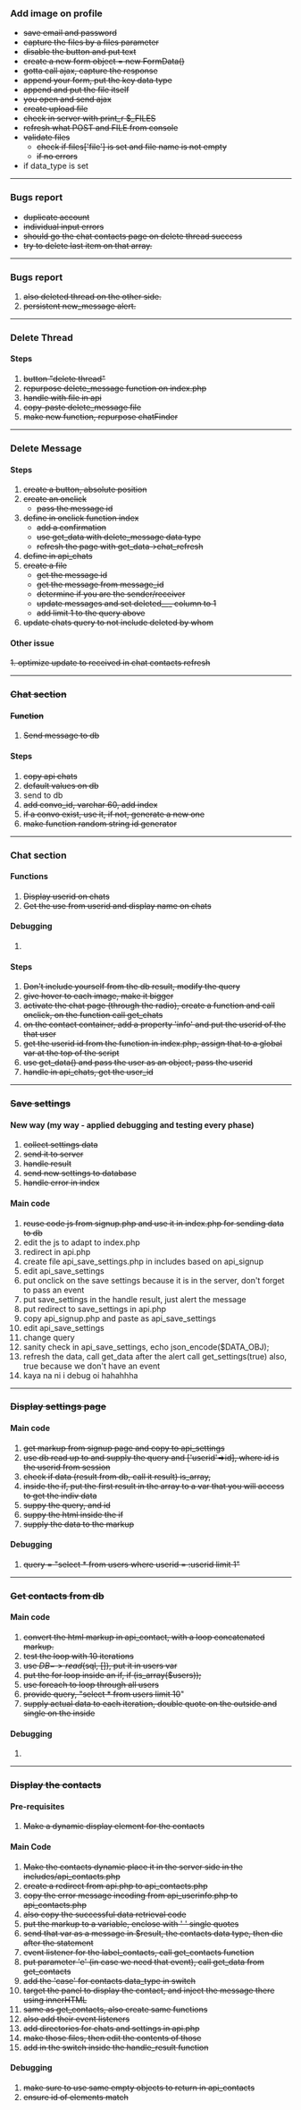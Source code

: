 
### Add image on profile
* ~~save email and password~~
* ~~capture the files by a files parameter~~
* ~~disable the button and put text~~
* ~~create a new form object = new FormData()~~
* ~~gotta call ajax, capture the response~~
* ~~append your form, put the key data type~~
* ~~append and put the file itself~~
* ~~you open and send ajax~~
* ~~create upload file~~
* ~~check in server with print_r $_FILES~~
* ~~refresh what POST and FILE from console~~ 
* ~~validate files~~
  * ~~check if files['file'] is set and file name is not 
  empty~~
  * ~~if no errors~~
* if data_type is set

---

### Bugs report
* ~~duplicate account~~
* ~~individual input errors~~
* ~~should go the chat contacts page on delete
thread success~~
* ~~try to delete last item on that array.~~


---

### Bugs report
1. ~~also deleted thread on the other side.~~
2. ~~persistent new_message alert.~~

---

### Delete Thread
#### Steps
1. ~~button "delete thread"~~
2. ~~repurpose delete_message function on index.php~~
3. ~~handle with file in api~~
4. ~~copy-paste delete_message file~~
5. ~~make new function, repurpose chatFinder~~

---
### Delete Message

#### Steps
1. ~~create a button, absolute position~~
2. ~~create an onclick~~
   * ~~pass the message id~~ 
3. ~~define in onclick function index~~
   * ~~add a confirmation~~
   * ~~use get_data with delete_message data type~~
   * ~~refresh the page with get_data->chat_refresh~~
4. ~~define in api_chats~~
5. ~~create a file~~
   * ~~get the message id~~
   * ~~get the message from message_id~~
   * ~~determine if you are the sender/receiver~~
   * ~~update messages and set deleted___ column to 1~~
   * ~~add limit 1 to the query above~~
6. ~~update chats query to not include deleted by whom~~
#### Other issue
~~1. optimize update to received in chat contacts refresh~~ 


---

### ~~Chat section~~
#### ~~Function~~
1. ~~Send message to db~~
#### Steps
1. ~~copy api chats~~ 
2. ~~default values on db~~ 
3. send to db 
4. ~~add convo_id, varchar 60, add index~~ 
5. ~~if a convo exist, use it, if not, generate a new one~~ 
6. ~~make function random string id generator~~

---
### Chat section
#### Functions
1. ~~Display userid on chats~~
2. ~~Get the use from userid and display name on chats~~
#### Debugging
1. 
#### Steps
1. ~~Don't include yourself from the db result, modify the query~~
2. ~~give hover to each image, make it bigger~~
3. ~~activate the chat page (through the radio), create a function and call onclick, on the function call get_chats~~
4. ~~on the contact container, add a property 'info' and put the userid of the that user~~
5. ~~get the userid id from the function in index.php, assign that to a global var at the top of the script~~
6. ~~use get_data() and pass the user as an object, pass the userid~~
7. ~~handle in api_chats, get the user_id~~

---
### ~~Save settings~~
#### New way (my way - applied debugging and testing every phase)
1. ~~collect settings data~~
2. ~~send it to server~~
3. ~~handle result~~
4. ~~send new settings to database~~
5. ~~handle error in index~~
#### Main code
1. ~~reuse code js from signup.php and use it in 
index.php for sending data to db~~
2. edit the js to adapt to index.php
3. redirect in api.php
4. create file api_save_settings.php in includes based
on api_signup
5. edit api_save_settings
6. put onclick on the save settings because it is in 
the server, don't forget to pass an event
7. put save_settings in the handle result, just alert
the message
8. put redirect to save_settings in api.php
9. copy api_signup.php and paste as api_save_settings
10. edit api_save_settings
11. change query
12. sanity check in api_save_settings, 
echo json_encode($DATA_OBJ);
13. refresh the data, call get_data after the alert
call get_settings(true) also, true because we 
don't have an event
14. kaya na ni i debug oi hahahhha

---

### ~~Display settings page~~
#### Main code
1. ~~get markup from signup page and copy to 
api_settings~~
2. ~~use db read up to and supply the query and 
['userid'=>id], 
where id is the userid from session~~
3. ~~check if data (result from db, call it result) 
is_array,~~
4. ~~inside the if, put the first result in the array
to a var that you will access to get the indiv data~~
5. ~~suppy the query, and id~~
6. ~~suppy the html inside the if~~
7. ~~supply the data to the markup~~

#### Debugging
1. ~~query = "select * from users where userid = 
:userid limit 1"~~

---
### ~~Get contacts from db~~
#### Main code
1. ~~convert the html markup in api_contact, with a 
loop concatenated markup.~~
2. ~~test the loop with 10 iterations~~
3. ~~use $DB->read($sql, []), put it in users var~~
4. ~~put the for loop inside an if, if 
(is_array($users));~~
5. ~~use foreach to loop through all users~~
6. ~~provide query, "select * from users limit 10~~"
7. ~~supply actual data to each iteration, double quote
on the outside and single on the inside~~

#### Debugging
1. 

---
### ~~Display the contacts~~
#### Pre-requisites
1. ~~Make a dynamic display element for the contacts~~
#### Main Code
1. ~~Make the contacts dynamic place it in the server 
side
   in the includes/api_contacts.php~~ <br>
2. ~~create a redirect from api.php to api_contacts.php~~
3. ~~copy the error message incoding from api_userinfo.php to api_contacts.php~~
4. ~~also copy the successful data retrieval code~~
5. ~~put the markup to a variable, enclose with ' ' 
single quotes~~
6. ~~send that var as a message in $result, the contacts
data type, then die after the statement~~
7. ~~event listener for the label_contacts, call 
get_contacts function~~
8. ~~put parameter 'e' (in case we need that event), 
call get_data from get_contacts~~
9. ~~add the 'case' for contacts data_type in switch~~
10. ~~target the panel to display the contact, and inject
the message there using innerHTML~~
11. ~~same as get_contacts, also create same functions~~
12. ~~also add their event listeners~~
13. ~~add directories for chats and settings in api.php~~
14. ~~make those files, then edit the contents of those~~
15. ~~add in the switch inside the handle_result function~~
#### Debugging
1. ~~make sure to use same empty objects to return in 
api_contacts~~
2. ~~ensure id of elements match~~
